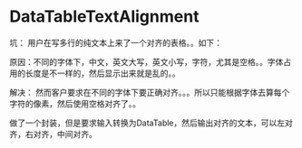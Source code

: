 # DataTableTextAlignment

坑： 用户在写多行的纯文本上来了一个对齐的表格。。如下：

原因：不同的字体下，中文，英文大写，英文小写，字符，尤其是空格。。字体占用的长度是不一样的，然后显示出来就是乱的。。

解决：
然而客户要求在不同的字体下要正确对齐。。。所以只能根据字体去算每个字符的像素，然后使用空格对齐了。。

做了一个封装，但是要求输入转换为DataTable，然后输出对齐的文本，可以左对齐，右对齐，中间对齐。
